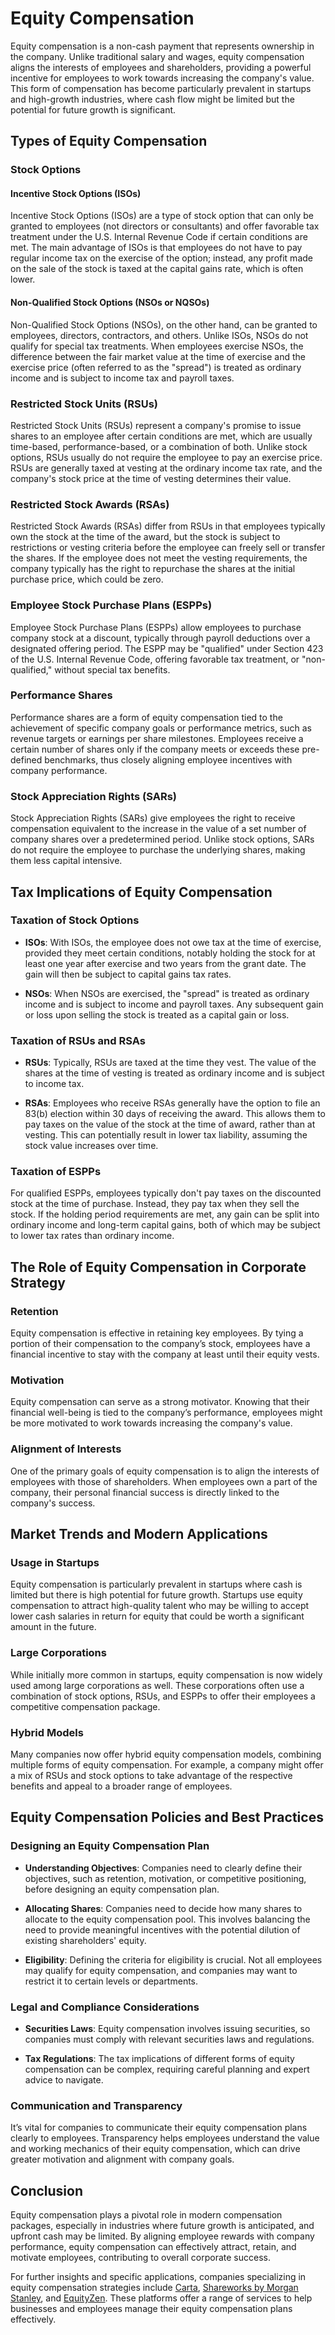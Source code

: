 # Equity Compensation

Equity compensation is a non-cash payment that represents ownership in the company. Unlike traditional salary and wages, equity compensation aligns the interests of employees and shareholders, providing a powerful incentive for employees to work towards increasing the company's value. This form of compensation has become particularly prevalent in startups and high-growth industries, where cash flow might be limited but the potential for future growth is significant.

## Types of Equity Compensation

### Stock Options

#### Incentive Stock Options (ISOs)

Incentive Stock Options (ISOs) are a type of stock option that can only be granted to employees (not directors or consultants) and offer favorable tax treatment under the U.S. Internal Revenue Code if certain conditions are met. The main advantage of ISOs is that employees do not have to pay regular income tax on the exercise of the option; instead, any profit made on the sale of the stock is taxed at the capital gains rate, which is often lower.

#### Non-Qualified Stock Options (NSOs or NQSOs)

Non-Qualified Stock Options (NSOs), on the other hand, can be granted to employees, directors, contractors, and others. Unlike ISOs, NSOs do not qualify for special tax treatments. When employees exercise NSOs, the difference between the fair market value at the time of exercise and the exercise price (often referred to as the "spread") is treated as ordinary income and is subject to income tax and payroll taxes.

### Restricted Stock Units (RSUs)

Restricted Stock Units (RSUs) represent a company's promise to issue shares to an employee after certain conditions are met, which are usually time-based, performance-based, or a combination of both. Unlike stock options, RSUs usually do not require the employee to pay an exercise price. RSUs are generally taxed at vesting at the ordinary income tax rate, and the company's stock price at the time of vesting determines their value.

### Restricted Stock Awards (RSAs)

Restricted Stock Awards (RSAs) differ from RSUs in that employees typically own the stock at the time of the award, but the stock is subject to restrictions or vesting criteria before the employee can freely sell or transfer the shares. If the employee does not meet the vesting requirements, the company typically has the right to repurchase the shares at the initial purchase price, which could be zero.

### Employee Stock Purchase Plans (ESPPs)

Employee Stock Purchase Plans (ESPPs) allow employees to purchase company stock at a discount, typically through payroll deductions over a designated offering period. The ESPP may be "qualified" under Section 423 of the U.S. Internal Revenue Code, offering favorable tax treatment, or "non-qualified," without special tax benefits.

### Performance Shares

Performance shares are a form of equity compensation tied to the achievement of specific company goals or performance metrics, such as revenue targets or earnings per share milestones. Employees receive a certain number of shares only if the company meets or exceeds these pre-defined benchmarks, thus closely aligning employee incentives with company performance.

### Stock Appreciation Rights (SARs)

Stock Appreciation Rights (SARs) give employees the right to receive compensation equivalent to the increase in the value of a set number of company shares over a predetermined period. Unlike stock options, SARs do not require the employee to purchase the underlying shares, making them less capital intensive.

## Tax Implications of Equity Compensation

### Taxation of Stock Options

- **ISOs**: With ISOs, the employee does not owe tax at the time of exercise, provided they meet certain conditions, notably holding the stock for at least one year after exercise and two years from the grant date. The gain will then be subject to capital gains tax rates.
  
- **NSOs**: When NSOs are exercised, the "spread" is treated as ordinary income and is subject to income and payroll taxes. Any subsequent gain or loss upon selling the stock is treated as a capital gain or loss.

### Taxation of RSUs and RSAs

- **RSUs**: Typically, RSUs are taxed at the time they vest. The value of the shares at the time of vesting is treated as ordinary income and is subject to income tax.
  
- **RSAs**: Employees who receive RSAs generally have the option to file an 83(b) election within 30 days of receiving the award. This allows them to pay taxes on the value of the stock at the time of award, rather than at vesting. This can potentially result in lower tax liability, assuming the stock value increases over time.

### Taxation of ESPPs

For qualified ESPPs, employees typically don't pay taxes on the discounted stock at the time of purchase. Instead, they pay tax when they sell the stock. If the holding period requirements are met, any gain can be split into ordinary income and long-term capital gains, both of which may be subject to lower tax rates than ordinary income.

## The Role of Equity Compensation in Corporate Strategy

### Retention

Equity compensation is effective in retaining key employees. By tying a portion of their compensation to the company’s stock, employees have a financial incentive to stay with the company at least until their equity vests.

### Motivation

Equity compensation can serve as a strong motivator. Knowing that their financial well-being is tied to the company’s performance, employees might be more motivated to work towards increasing the company's value.

### Alignment of Interests

One of the primary goals of equity compensation is to align the interests of employees with those of shareholders. When employees own a part of the company, their personal financial success is directly linked to the company's success.

## Market Trends and Modern Applications

### Usage in Startups

Equity compensation is particularly prevalent in startups where cash is limited but there is high potential for future growth. Startups use equity compensation to attract high-quality talent who may be willing to accept lower cash salaries in return for equity that could be worth a significant amount in the future.

### Large Corporations

While initially more common in startups, equity compensation is now widely used among large corporations as well. These corporations often use a combination of stock options, RSUs, and ESPPs to offer their employees a competitive compensation package.

### Hybrid Models

Many companies now offer hybrid equity compensation models, combining multiple forms of equity compensation. For example, a company might offer a mix of RSUs and stock options to take advantage of the respective benefits and appeal to a broader range of employees.

## Equity Compensation Policies and Best Practices

### Designing an Equity Compensation Plan

- **Understanding Objectives**: Companies need to clearly define their objectives, such as retention, motivation, or competitive positioning, before designing an equity compensation plan.
  
- **Allocating Shares**: Companies need to decide how many shares to allocate to the equity compensation pool. This involves balancing the need to provide meaningful incentives with the potential dilution of existing shareholders' equity.
  
- **Eligibility**: Defining the criteria for eligibility is crucial. Not all employees may qualify for equity compensation, and companies may want to restrict it to certain levels or departments.

### Legal and Compliance Considerations

- **Securities Laws**: Equity compensation involves issuing securities, so companies must comply with relevant securities laws and regulations.
  
- **Tax Regulations**: The tax implications of different forms of equity compensation can be complex, requiring careful planning and expert advice to navigate.

### Communication and Transparency

It’s vital for companies to communicate their equity compensation plans clearly to employees. Transparency helps employees understand the value and working mechanics of their equity compensation, which can drive greater motivation and alignment with company goals.

## Conclusion

Equity compensation plays a pivotal role in modern compensation packages, especially in industries where future growth is anticipated, and upfront cash may be limited. By aligning employee rewards with company performance, equity compensation can effectively attract, retain, and motivate employees, contributing to overall corporate success.

For further insights and specific applications, companies specializing in equity compensation strategies include [Carta](https://carta.com/), [Shareworks by Morgan Stanley](https://www.shareworks.com/), and [EquityZen](https://equityzen.com/). These platforms offer a range of services to help businesses and employees manage their equity compensation plans effectively.